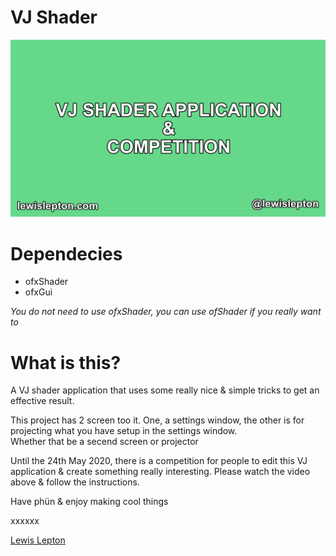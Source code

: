 # VJ Shader

[![VJ Shader Application & Competition Video](img/vjshadercompetitionvideo.png)](https://youtu.be/5FtiqlkvW8U)

# Dependecies
- ofxShader
- ofxGui

*You do not need to use ofxShader, you can use ofShader if you really want to*

# What is this?

A VJ shader application that uses some really nice & simple tricks to get an effective result.

This project has 2 screen too it. One, a settings window, the other is for projecting what you have setup in the settings window.<br>Whether that be a secend screen or projector

Until the 24th May 2020, there is a competition for people to edit this VJ application & create something really interesting. Please watch the video above & follow the instructions.

Have phün & enjoy making cool things

xxxxxx

[Lewis Lepton](https://lewislepton.com)